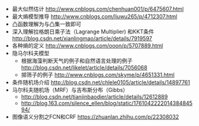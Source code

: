 * 最大似然估计  http://www.cnblogs.com/chenhuan001/p/6475607.html
* 最大熵模型推导  http://www.cnblogs.com/liuwu265/p/4712307.html
* 凸函数理解为与凸集一致即可
* 深入理解拉格朗日乘子法（Lagrange Multiplier) 和KKT条件  http://blog.csdn.net/xianlingmao/article/details/7919597
* 各种熵的定义  http://www.cnblogs.com/ooon/p/5707889.html
* 隐马尔科夫模型
    * 根据海藻判断天气的例子和自然语言处理的例子 http://blog.csdn.net/likelet/article/details/7056068
    * 掷筛子的例子 http://www.cnblogs.com/skyme/p/4651331.html
* 条件随机场介绍 http://blog.csdn.net/chlele0105/article/details/14897761
* 马尔科夫随机场（MRF）与吉布斯分布（Gibbs）  
    * http://blog.csdn.net/tianjinbaodier/article/details/12612889
    * http://blog.163.com/silence_ellen/blog/static/176104222201438484594/
* 图像语义分割之FCN和CRF https://zhuanlan.zhihu.com/p/22308032
